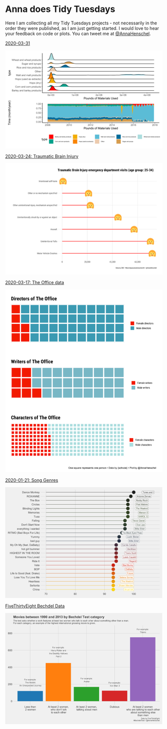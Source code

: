 # Anna does Tidy Tuesdays

Here I am collecting all my Tidy Tuesdays projects - not necessarily in the order they were published, as I am just getting started. I would love to hear your feedback on code or plots. You can tweet me at [@AnnaHenschel](https://twitter.com/AnnaHenschel).  

[2020-03-31]()  

![beer production](https://github.com/annahensch/Anna-does-Tidy-Tuesdays/blob/master/2020-03-31%20Beer%20production/Beer_brewing.png)  

[2020-03-24: Traumatic Brain Injury](https://github.com/annahensch/Anna-does-Tidy-Tuesdays/tree/master/2020-03-24%20Traumatic%20Brain%20Injury)  

![image of tbi](https://github.com/annahensch/Anna-does-Tidy-Tuesdays/blob/master/2020-03-24%20Traumatic%20Brain%20Injury/middle-aged-tbi-tidy-tuesday.png)  

[2020-03-17: The Office data](https://github.com/annahensch/Anna-does-Tidy-Tuesdays/tree/master/2020-03-17%20The%20Office)  

![image of the office date viz](https://github.com/annahensch/Anna-does-Tidy-Tuesdays/blob/master/2020-03-17%20The%20Office/gender-balance-final.png) 

[2020-01-21: Song Genres](https://github.com/annahensch/Anna-does-Tidy-Tuesdays/tree/master/2020-01-21%20Song%20Genres)

![image of popular songs](https://raw.githubusercontent.com/annahensch/Anna-does-Tidy-Tuesdays/master/2020-01-21%20Song%20Genres/popular-songs-tidy-tuesdays.png)  

[FiveThirtyEight Bechdel Data](https://github.com/annahensch/Anna-does-Tidy-Tuesdays/tree/master/Bechdel%20Data)

![image of Bechdel categories](https://github.com/annahensch/Anna-does-Tidy-Tuesdays/blob/master/Bechdel%20Data/Bechdel-categories-plot.png)
